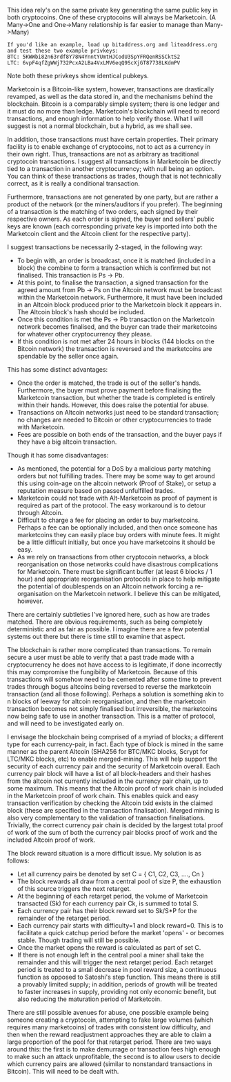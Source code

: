 
This idea rely's on the same private key generating the same public key in both cryptocoins. One of these cryptocoins will always be Marketcoin. (A Many->One and One->Many relationship is far easier to manage than Many->Many)

    If you'd like an example, load up bitaddress.org and liteaddress.org and test these two example privkeys:
    BTC: 5KWWbi82n63rdf8Y78N4YnntYUmtHJCodU3SpYFRQenRSSCktS2
    LTC: 6vpF4qfZgWWj732PcxA2LBa4VxLMV6eqQ9ScXjGT87738LKdmPV

Note both these privkeys show identical pubkeys.

Marketcoin is a Bitcoin-like system, however, transactions are drastically revamped, as well as the data stored in, and the mechanisms behind the blockchain. Bitcoin is a comparably simple system; there is one ledger and it must do no more than ledge. Marketcoin's blockchain will need to record transactions, and enough information to help verify those. What I will suggest is not a normal blockchain, but a hybrid, as we shall see.

In addition, those transactions must have certain properties. Their primary facility is to enable exchange of cryptocoins, not to act as a currency in their own right. Thus, transactions are not as arbitrary as traditional cryptocoin transactions. I suggest all transactions in Marketcoin be directly tied to a transaction in another cryptocurrency; with null being an option. You can think of these transactions as trades, though that is not technically correct, as it is really a conditional transaction.

Furthermore, transactions are not generated by one party, but are rather a product of the network (or the miners/auditors if you prefer). The beginning of a transaction is the matching of two orders, each signed by their respective owners. As each order is signed, the buyer and sellers' public keys are known (each corresponding private key is imported into both the Marketcoin client and the Altcoin client for the respective party).

I suggest transactions be necessarily 2-staged, in the following way:

* To begin with, an order is broadcast, once it is matched (included in a block) the combine to form a transaction which is confirmed but not finalised. This transaction is Ps -> Pb.
* At this point, to finalise the transaction, a signed transaction for the agreed amount from Pb -> Ps on the Altcoin network must be broadcast within the Marketcoin network. Furthermore, it must have been included in an Altcoin block produced prior to the Marketcoin block it appears in. The Altcoin block's hash should be included.
* Once this condition is met the Ps -> Pb transaction on the Marketcoin network becomes finalised, and the buyer can trade their marketcoins for whatever other cryptocurrency they please.
* If this condition is not met after 24 hours in blocks (144 blocks on the Bitcoin network) the transaction is reversed and the marketcoins are spendable by the seller once again.

This has some distinct advantages:

* Once the order is matched, the trade is out of the seller's hands. Furthermore, the buyer must prove payment before finalising the Marketcoin transaction, but whether the trade is completed is entirely within their hands. However, this does raise the potential for abuse.
* Transactions on Altcoin networks just need to be standard transaction; no changes are needed to Bitcoin or other cryptocurrencies to trade with Marketcoin.
* Fees are possible on both ends of the transaction, and the buyer pays if they have a big altcoin transaction.

Though it has some disadvantages:

* As mentioned, the potential for a DoS by a malicious party matching orders but not fulfilling trades. There may be some way to get around this using coin-age on the altcoin network (Proof of Stake), or setup a reputation measure based on passed unfulfilled trades.
* Marketcoin could not trade with Alt-Marketcoin as proof of payment is required as part of the protocol. The easy workaround is to detour through Altcoin.
* Difficult to charge a fee for placing an order to buy marketcoins. Perhaps a fee can be optionally included, and then once someone has marketcoins they can easily place buy orders with minute fees. It might be a little difficult initially, but once you have marketcoins it should be easy.
* As we rely on transactions from other cryptocoin networks, a block reorganisation on those networks could have disastrous complications for Marketcoin. There must be significant buffer (at least 6 blocks / 1 hour) and appropriate reorganisation protocols in place to help mitigate the potential of doublespends on an Altcoin network forcing a re-organisation on the Marketcoin network. I believe this can be mitigated, however.

There are certainly subtleties I've ignored here, such as how are trades matched. There are obvious requirements, such as being completely deterministic and as fair as possible. I imagine there are a few potential systems out there but there is time still to examine that aspect.

The blockchain is rather more complicated than transactions. To remain secure a user must be able to verify that a past trade made with a cryptocurrency he does not have access to is legitimate, if done incorrectly this may compromise the fungibility of Marketcoin. Because of this transactions will somehow need to be cemented after some time to prevent trades through bogus altcoins being reversed to reverse the marketcoin transaction (and all those following). Perhaps a solution is something akin to n blocks of leeway for altcoin reorganisation, and then the marketcoin transaction becomes not simply finalised but irreversible, the marketcoins now being safe to use in another transaction. This is a matter of protocol, and will need to be investigated early on.

I envisage the blockchain being comprised of a myriad of blocks; a different type for each currency-pair, in fact. Each type of block is mined in the same manner as the parent Altcoin (SHA256 for BTC/MKC blocks, Scrypt for LTC/MKC blocks, etc) to enable merged-mining. This will help support the security of each currency pair and the security of Marketcoin overall. Each currency pair block will have a list of all block-headers and their hashes from the altcoin not currently included in the currency pair chain, up to some maximum. This means that the Altcoin proof of work chain is included in the Marketcoin proof of work chain. This enables quick and easy transaction verification by checking the Altcoin txid exists in the claimed block (these are specified in the transaction finalisation). Merged mining is also very complementary to the validation of transaction finalisations. Trivially, the correct currency pair chain is decided by the largest total proof of work of the sum of both the currency pair blocks proof of work and the included Altcoin proof of work.

The block reward situation is a more difficult issue. My solution is as follows:

* Let all currency pairs be denoted by set C = { C1, C2, C3, …., Cn }
* The block rewards all draw from a central pool of size P, the exhaustion of this source triggers the next retarget.
* At the beginning of each retarget period, the volume of Marketcoin transacted (Sk) for each currency pair Ck, is summed to total S.
* Each currency pair has their block reward set to Sk/S*P for the remainder of the retarget period.
* Each currency pair starts with difficulty=1 and block reward=0. This is to facilitate a quick catchup period before the market 'opens' - or becomes stable. Though trading will still be possible.
* Once the market opens the reward is calculated as part of set C.
* If there is not enough left in the central pool a miner shall take the remainder and this will trigger the next retarget period.
Each retarget period is treated to a small decrease in pool reward size, a continuous function as opposed to Satoshi's step function. 
This means there is still a provably limited supply; in addition, periods of growth will be treated to faster increases in supply, providing not only economic benefit, but also reducing the maturation period of Marketcoin.

There are still possible avenues for abuse, one possible example being someone creating a cryptocoin, attempting to fake large volumes (which requires many marketcoins) of trades with consistent low difficulty, and then when the reward readjustment approaches they are able to claim a large proportion of the pool for that retarget period. There are two ways around this: the first is to make demurrage or transaction fees high enough to make such an attack unprofitable, the second is to allow users to decide which currency pairs are allowed (similar to nonstandard transactions in Bitcoin). This will need to be dealt with.
